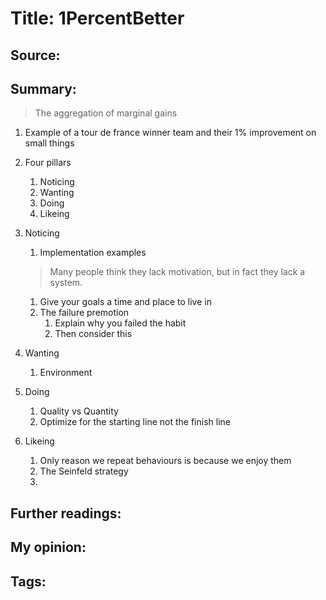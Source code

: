 # Title: 1PercentBetter
## Source: 
## Summary: 

> The aggregation of marginal gains

1. Example of a tour de france winner team and their 1% improvement on small things
1. Four pillars
    1. Noticing
    1. Wanting
    1. Doing
    1. Likeing

1. Noticing
    1. Implementation examples
    > Many people think they lack motivation, but in fact they lack a system.
    1. Give your goals a time and place to live in
    1. The failure premotion
        1. Explain why you failed the habit
        1. Then consider this
2. Wanting
    1. Environment
3. Doing
    1. Quality vs Quantity
    1. Optimize for the starting line not the finish line
4. Likeing
    1. Only reason we repeat behaviours is because we enjoy them
    1. The Seinfeld strategy
    1. 


## Further readings: 
## My opinion: 
## Tags: # 

